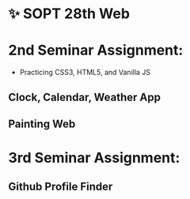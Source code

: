 # ✨ SOPT 28th Web

# 2nd Seminar Assignment: 
- Practicing CSS3, HTML5, and Vanilla JS
## Clock, Calendar, Weather App
## Painting Web 

# 3rd Seminar Assignment:  
## Github Profile Finder
